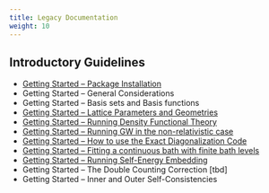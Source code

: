 ```yaml
---
title: Legacy Documentation
weight: 10
---
```


## Introductory Guidelines

-   [Getting Started – Package
    Installation](/legacy/package_installation "wikilink")
-   Getting Started – General Considerations
-   Getting Started – Basis sets and Basis functions
-   [Getting Started – Lattice Parameters and
    Geometries](/legacy/lattice_parameters_and_geometries "wikilink")
-   [Getting Started – Running Density Functional
    Theory](/legacy/running_density_functional_theory "wikilink")
-   [Getting Started – Running GW in the non-relativistic
    case](/legacy/running_gw_in_the_non-relativistic_case "wikilink")
-   [Getting Started – How to use the Exact Diagonalization
    Code](/legacy/how_to_use_the_exact_diagonalization_code "wikilink")
-   [Getting Started – Fitting a continuous bath with finite bath
    levels](/legacy/fitting_a_continuous_bath_with_finite_bath_levels "wikilink")
-   [Getting Started – Running Self-Energy
    Embedding](/legacy/running_self-energy_embedding "wikilink")
-   Getting Started – The Double Counting Correction \[tbd\]
-   Getting Started – Inner and Outer Self-Consistencies

